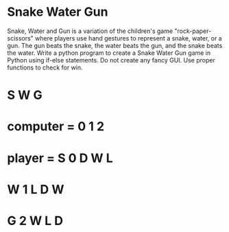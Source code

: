 # Snake Water Gun
Snake, Water and Gun is a variation of the children's game "rock-paper-scissors" where players use hand gestures to represent a snake, water, or a gun. The gun beats the snake, the water beats the gun, and the snake beats the water. Write a python program to create a Snake Water Gun game in Python using if-else statements. Do not create any fancy GUI. Use proper functions to check for win.

#                 S W G
# computer =      0 1 2
# player =  S  0  D W L
#           W  1  L D W
#           G  2  W L D
